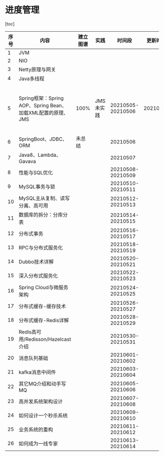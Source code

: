 # 进度管理

[toc]

| 序号 | 内容                                                        | 建立图谱 | 实践      | 时间段            | 更新时间 | 进度 | 进一步学习（遗留）                                       | 复习 |
| ---- | ----------------------------------------------------------- | -------- | --------- | ----------------- | -------- | ---- | -------------------------------------------------------- | ---- |
| 1    | JVM                                                         |          |           |                   |          |      |                                                          |      |
| 2    | NIO                                                         |          |           |                   |          |      |                                                          |      |
| 3    | Netty原理与网关                                             |          |           |                   |          |      |                                                          |      |
| 4    | Java多线程                                                  |          |           |                   |          |      |                                                          |      |
| 5    | Spring框架：Spring AOP、Spring Bean、加载XML配置的原理、JMS | 100%     | JMS未实践 | 20210505-20210506 | 20210506 | 100% | 1. Spring AOP需要回顾；<br />2. 回顾ActiveMQ的组成部分； |      |
| 6    | SpringBoot、JDBC、ORM                                       | 未总结   |           | 20210506          |          |      |                                                          |      |
| 7    | Java8、Lambda、Gavava                                       |          |           | 20210507          |          |      |                                                          |      |
| 8    | 性能与SQL优化                                               |          |           | 20210508-20210509 |          |      |                                                          |      |
| 9    | MySQL事务与锁                                               |          |           | 20210510-20210511 |          |      |                                                          |      |
| 10   | MySQL主从复制、读写分离、高可用                             |          |           | 20210512-20210513 |          |      |                                                          |      |
| 11   | 数据库的拆分：分库分表                                      |          |           | 20210514-20210515 |          |      |                                                          |      |
| 12   | 分布式事务                                                  |          |           | 20210516-20210517 |          |      |                                                          |      |
| 13   | RPC与分布式服务化                                           |          |           | 20210518-20210519 |          |      |                                                          |      |
| 14   | Dubbo技术详解                                               |          |           | 20210520-20210521 |          |      |                                                          |      |
| 15   | 深入分布式服务化                                            |          |           | 20210522-20210523 |          |      |                                                          |      |
| 16   | Spring Cloud与微服务架构                                    |          |           | 20210524-20210525 |          |      |                                                          |      |
| 17   | 分布式缓存-缓存技术                                         |          |           | 20210526-20210527 |          |      |                                                          |      |
| 18   | 分布式缓存-Redis详解                                        |          |           | 20210528-20210529 |          |      |                                                          |      |
| 19   | Redis高可用/Redisson/Hazelcast介绍                          |          |           | 20210530-20210531 |          |      |                                                          |      |
| 20   | 消息队列基础                                                |          |           | 20210601-20210602 |          |      |                                                          |      |
| 21   | kafka消息中间件                                             |          |           | 20210603-20210604 |          |      |                                                          |      |
| 22   | 其它MQ介绍和动手写MQ                                        |          |           | 20210605-20210606 |          |      |                                                          |      |
| 23   | 高并发系统架构设计                                          |          |           | 20210607-20210608 |          |      |                                                          |      |
| 24   | 如何设计一个秒杀系统                                        |          |           | 20210609-20210610 |          |      |                                                          |      |
| 25   | 业务系统的重构                                              |          |           | 20210611-20210612 |          |      |                                                          |      |
| 26   | 如何成为一线专家                                            |          |           | 20210613-20210614 |          |      |                                                          |      |